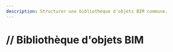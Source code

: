 ```yaml
---
description: Structurer une bibliothèque d'objets BIM commune.
---
```


# // Bibliothèque d'objets BIM

